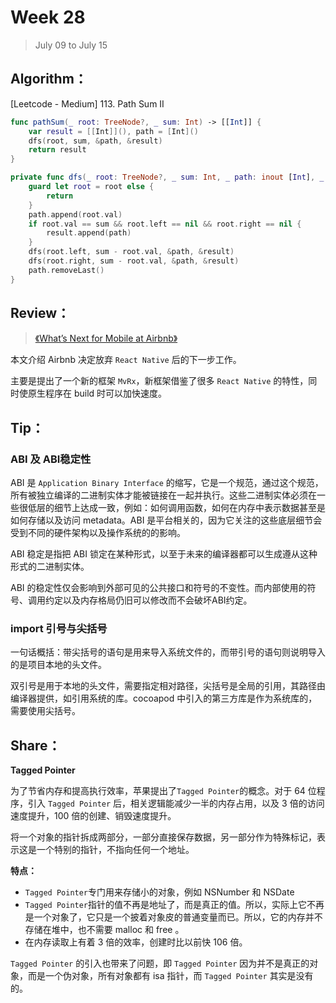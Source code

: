 # Week 28

> July 09 to July 15

## Algorithm：

[Leetcode - Medium] 113. Path Sum II

```swift
func pathSum(_ root: TreeNode?, _ sum: Int) -> [[Int]] {
    var result = [[Int]](), path = [Int]()
    dfs(root, sum, &path, &result)
    return result
}

private func dfs(_ root: TreeNode?, _ sum: Int, _ path: inout [Int], _ result: inout [[Int]]) {
    guard let root = root else {
        return
    }
    path.append(root.val)
    if root.val == sum && root.left == nil && root.right == nil {
        result.append(path)
    }
    dfs(root.left, sum - root.val, &path, &result)
    dfs(root.right, sum - root.val, &path, &result)
    path.removeLast()
}
```

## Review：

> [《What’s Next for Mobile at Airbnb》](https://medium.com/airbnb-engineering/whats-next-for-mobile-at-airbnb-5e71618576ab)

本文介绍 Airbnb 决定放弃 `React Native` 后的下一步工作。

主要是提出了一个新的框架 `MvRx`，新框架借鉴了很多 `React Native` 的特性，同时使原生程序在 build 时可以加快速度。

## Tip：

### ABI 及 ABI稳定性

ABI 是 `Application Binary Interface` 的缩写，它是一个规范，通过这个规范，所有被独立编译的二进制实体才能被链接在一起并执行。这些二进制实体必须在一些很低层的细节上达成一致，例如：如何调用函数，如何在内存中表示数据甚至是如何存储以及访问 metadata。ABI 是平台相关的，因为它关注的这些底层细节会受到不同的硬件架构以及操作系统的的影响。

ABI 稳定是指把 ABI 锁定在某种形式，以至于未来的编译器都可以生成遵从这种形式的二进制实体。

ABI 的稳定性仅会影响到外部可见的公共接口和符号的不变性。而内部使用的符号、调用约定以及内存格局仍旧可以修改而不会破坏ABI约定。

### import 引号与尖括号

一句话概括：带尖括号的语句是用来导入系统文件的，而带引号的语句则说明导入的是项目本地的头文件。

双引号是用于本地的头文件，需要指定相对路径，尖括号是全局的引用，其路径由编译器提供，如引用系统的库。cocoapod 中引入的第三方库是作为系统库的，需要使用尖括号。

## Share：

**Tagged Pointer**

为了节省内存和提高执行效率，苹果提出了`Tagged Pointer`的概念。对于 64 位程序，引入 `Tagged Pointer` 后，相关逻辑能减少一半的内存占用，以及 3 倍的访问速度提升，100 倍的创建、销毁速度提升。

将一个对象的指针拆成两部分，一部分直接保存数据，另一部分作为特殊标记，表示这是一个特别的指针，不指向任何一个地址。

**特点：**
- `Tagged Pointer`专门用来存储小的对象，例如 NSNumber 和 NSDate
- `Tagged Pointer`指针的值不再是地址了，而是真正的值。所以，实际上它不再是一个对象了，它只是一个披着对象皮的普通变量而已。所以，它的内存并不存储在堆中，也不需要 malloc 和 free 。
- 在内存读取上有着 3 倍的效率，创建时比以前快 106 倍。

`Tagged Pointer` 的引入也带来了问题，即 `Tagged Pointer` 因为并不是真正的对象，而是一个伪对象，所有对象都有 isa 指针，而 `Tagged Pointer` 其实是没有的。